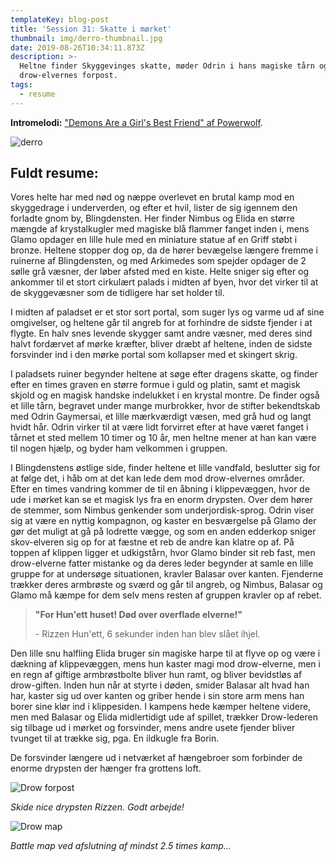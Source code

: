 ```yaml
---
templateKey: blog-post
title: 'Session 31: Skatte i mørket'
thumbnail: img/derro-thumbnail.jpg
date: 2019-08-26T10:34:11.873Z
description: >-
  Heltne finder Skyggevinges skatte, møder Odrin i hans magiske tårn og angriber
  drow-elvernes forpost.
tags:
  - resume
---
```

**Intromelodi:** ["Demons Are a Girl's Best Friend" af Powerwolf](https://open.spotify.com/track/1KCDsPKFISNM2YZFFAoI7s).

![derro](/img/derro.png)

## Fuldt resume:

Vores helte har med nød og næppe overlevet en brutal kamp mod en skyggedrage i underverden, og efter et hvil, lister de sig igennem den forladte gnom by, Blingdensten. Her finder Nimbus og Elida en større mængde af krystalkugler med magiske blå flammer fanget inden i, mens Glamo opdager en lille hule med en miniature statue af en Griff støbt i bronze. Heltene stopper dog op, da de hører bevægelse længere fremme i ruinerne af Blingdensten, og med Arkimedes som spejder opdager de 2 sølle grå væsner, der løber afsted med en kiste. Helte sniger sig efter og ankommer til et stort cirkulært palads i midten af byen, hvor det virker til at de skyggevæsner som de tidligere har set holder til.

I midten af paladset er et stor sort portal, som suger lys og varme ud af sine omgivelser, og heltene går til angreb for at forhindre de sidste fjender i at flygte. En halv snes levende skygger samt andre væsner, med deres sind halvt fordærvet af mørke kræfter, bliver dræbt af heltene, inden de sidste forsvinder ind i den mørke portal som kollapser med et skingert skrig.

I paladsets ruiner begynder heltene at søge efter dragens skatte, og finder efter en times graven en større formue i guld og platin, samt et magisk skjold og en magisk handske indelukket i en krystal montre. De finder også et lille tårn, begravet under mange murbrokker, hvor de stifter bekendtskab med Odrin Gaymersai, et lille mærkværdigt væsen, med grå hud og langt hvidt hår. Odrin virker til at være lidt forvirret efter at have været fanget i tårnet et sted mellem 10 timer og 10 år, men heltne mener at han kan være til nogen hjælp, og byder ham velkommen i gruppen.

I Blingdenstens østlige side, finder heltene et lille vandfald, beslutter sig for at følge det, i håb om at det kan lede dem mod drow-elvernes områder. Efter en times vandring kommer de til en åbning i klippevæggen, hvor de ude i mørket kan se et magisk lys fra en enorm drypsten. Over dem hører de stemmer, som Nimbus genkender som underjordisk-sprog. Odrin viser sig at være en nyttig kompagnon, og kaster en besværgelse på Glamo der gør det muligt at gå på lodrette vægge, og som en anden edderkop sniger skov-elveren sig op for at fæstne et reb de andre kan klatre op af. På toppen af klippen ligger et udkigstårn, hvor Glamo binder sit reb fast, men drow-elverne fatter mistanke og da deres leder begynder at samle en lille gruppe for at undersøge situationen, kravler Balasar over kanten. Fjenderne trækker deres armbrøste og sværd og går til angreb, og Nimbus, Balasar og Glamo må kæmpe for dem selv mens resten af gruppen kravler op af rebet.

> **"For Hun'ett huset! Død over overflade elverne!"**
>
> \- Rizzen Hun'ett, 6 sekunder inden han blev slået ihjel.

Den lille snu halfling Elida bruger sin magiske harpe til at flyve op og være i dækning af klippevæggen, mens hun kaster magi mod drow-elverne, men i en regn af giftige armbrøstbolte bliver hun ramt, og bliver bevidstløs af drow-giften. Inden hun når at styrte i døden, smider Balasar alt hvad han har, kaster sig ud over kanten og griber hende i sin store arm mens han borer sine klør ind i klippesiden. I kampens hede kæmper heltene videre, men med Balasar og Elida midlertidigt ude af spillet, trækker Drow-lederen sig tilbage ud i mørket og forsvinder, mens andre usete fjender bliver tvunget til at trække sig, pga. En ildkugle fra Borin.

De forsvinder længere ud i netværket af hængebroer som forbinder de enorme drypsten der hænger fra grottens loft.

![Drow forpost](/img/drow-forpost.jpg)

_Skide nice drypsten Rizzen. Godt arbejde!_

![Drow map](/img/drow-forpost-map.jpg)

_Battle map ved afslutning af mindst 2.5 times kamp..._
